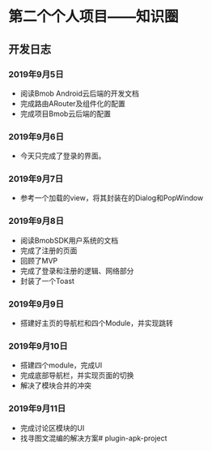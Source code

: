 # 第二个个人项目——知识圈

## 开发日志

### 2019年9月5日

- 阅读Bmob Android云后端的开发文档
- 完成路由ARouter及组件化的配置
- 完成项目Bmob云后端的配置

### 2019年9月6日

- 今天只完成了登录的界面。

### 2019年9月7日

- 参考一个加载的view，将其封装在的Dialog和PopWindow

### 2019年9月8日

- 阅读BmobSDK用户系统的文档
- 完成了注册的页面
- 回顾了MVP
- 完成了登录和注册的逻辑、网络部分
- 封装了一个Toast

### 2019年9月9日

- 搭建好主页的导航栏和四个Module，并实现跳转

### 2019年9月10日

- 搭建四个module，完成UI
- 完成底部导航栏，并实现页面的切换
- 解决了模块合并的冲突

### 2019年9月11日

- 完成讨论区模块的UI
- 找寻图文混编的解决方案# plugin-apk-project

